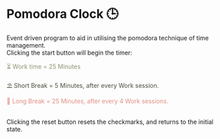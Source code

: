 # Pomodora Clock 🕒
Event driven program to aid in utilising the pomodora technique of time management. 
<br> Clicking the start button will begin the timer:
<p style="color:#8e9775"> ⏳ Work time = 25 Minutes </p>
<p style="color:#4a503d"> ⛱ Short Break = 5 Minutes, after every Work session. </p>
<p style="color:#e28f83"> 🛫 Long Break = 25 Minutes, after every 4 Work sessions. </p>
<br> Clicking the reset button resets the checkmarks, and returns to the initial state.
